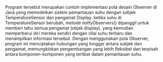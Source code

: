  Program tersebut merupakan contoh implementasi pola desain Observer di Java yang memodelkan sistem pemantauan suhu dengan subjek TemperatureSensor dan pengamat Display. ketika suhu di TemperatureSensor berubah, metode notfyObservers() dipanggil untuk memberi tahu semua pengamat (objek display), yang kemudian memperbarui diri mereka sendiri dengan nilai suhu terbaru dan menampilkan informasi tersebut. Dengan menggunakan pola Observer, program ini menciptakan hubungan yang longgar antara subjek dan pengamat, memungkinkan pengembangan yang lebih fleksibel dan terpisah antara komponen-komponen yang terlibat dalam pemantauan suhu.